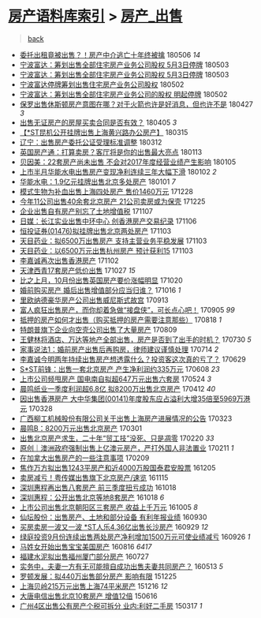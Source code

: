 [房产语料库索引](../../README.md)  > [房产_出售](房产_出售.md)
====
> [back](../README.md)

- [委托出租竟被出售？！房产中介逃亡十年终被擒](http://jkwz.applinzi.com/ittc/7100012904462156807.html#%E5%A7%94%E6%89%98%E5%87%BA%E7%A7%9F%E7%AB%9F%E8%A2%AB%E5%87%BA%E5%94%AE%EF%BC%9F%EF%BC%81%E6%88%BF%E4%BA%A7%E4%B8%AD%E4%BB%8B%E9%80%83%E4%BA%A1%E5%8D%81%E5%B9%B4%E7%BB%88%E8%A2%AB%E6%93%92) 180506 *14* 
- [宁波富达：筹划出售全部住宅房产业务公司股权 5月3日停牌](http://jkwz.applinzi.com/ittc/7098806541497140235.html#%E5%AE%81%E6%B3%A2%E5%AF%8C%E8%BE%BE%EF%BC%9A%E7%AD%B9%E5%88%92%E5%87%BA%E5%94%AE%E5%85%A8%E9%83%A8%E4%BD%8F%E5%AE%85%E6%88%BF%E4%BA%A7%E4%B8%9A%E5%8A%A1%E5%85%AC%E5%8F%B8%E8%82%A1%E6%9D%83+5%E6%9C%883%E6%97%A5%E5%81%9C%E7%89%8C) 180503  
- [宁波富达：筹划出售全部住宅房产业务公司股权 5月3日停牌](http://jkwz.applinzi.com/ittc/7098805825936294918.html#%E5%AE%81%E6%B3%A2%E5%AF%8C%E8%BE%BE%EF%BC%9A%E7%AD%B9%E5%88%92%E5%87%BA%E5%94%AE%E5%85%A8%E9%83%A8%E4%BD%8F%E5%AE%85%E6%88%BF%E4%BA%A7%E4%B8%9A%E5%8A%A1%E5%85%AC%E5%8F%B8%E8%82%A1%E6%9D%83+5%E6%9C%883%E6%97%A5%E5%81%9C%E7%89%8C) 180503  
- [宁波富达停牌筹划出售住宅房产业务公司股权](http://jkwz.applinzi.com/ittc/7098623235086353425.html#%E5%AE%81%E6%B3%A2%E5%AF%8C%E8%BE%BE%E5%81%9C%E7%89%8C%E7%AD%B9%E5%88%92%E5%87%BA%E5%94%AE%E4%BD%8F%E5%AE%85%E6%88%BF%E4%BA%A7%E4%B8%9A%E5%8A%A1%E5%85%AC%E5%8F%B8%E8%82%A1%E6%9D%83) 180502  
- [宁波富达：筹划出售全部住宅房产业务公司的股权 明起停牌](http://jkwz.applinzi.com/ittc/7098613720869766151.html#%E5%AE%81%E6%B3%A2%E5%AF%8C%E8%BE%BE%EF%BC%9A%E7%AD%B9%E5%88%92%E5%87%BA%E5%94%AE%E5%85%A8%E9%83%A8%E4%BD%8F%E5%AE%85%E6%88%BF%E4%BA%A7%E4%B8%9A%E5%8A%A1%E5%85%AC%E5%8F%B8%E7%9A%84%E8%82%A1%E6%9D%83+%E6%98%8E%E8%B5%B7%E5%81%9C%E7%89%8C) 180502  
- [保罗出售休斯顿房产意图在哪？对于火箭也许是好消息，但也许不是](http://jkwz.applinzi.com/ittc/7096725723584922635.html#%E4%BF%9D%E7%BD%97%E5%87%BA%E5%94%AE%E4%BC%91%E6%96%AF%E9%A1%BF%E6%88%BF%E4%BA%A7%E6%84%8F%E5%9B%BE%E5%9C%A8%E5%93%AA%EF%BC%9F%E5%AF%B9%E4%BA%8E%E7%81%AB%E7%AE%AD%E4%B9%9F%E8%AE%B8%E6%98%AF%E5%A5%BD%E6%B6%88%E6%81%AF%EF%BC%8C%E4%BD%86%E4%B9%9F%E8%AE%B8%E4%B8%8D%E6%98%AF) 180427 *3* 
- [出售无证房产的房屋买卖合同是否有效？](http://jkwz.applinzi.com/ittc/7088285019640693777.html#%E5%87%BA%E5%94%AE%E6%97%A0%E8%AF%81%E6%88%BF%E4%BA%A7%E7%9A%84%E6%88%BF%E5%B1%8B%E4%B9%B0%E5%8D%96%E5%90%88%E5%90%8C%E6%98%AF%E5%90%A6%E6%9C%89%E6%95%88%EF%BC%9F) 180405 *3* 
- [【*ST昆机公开挂牌出售上海黄兴路办公房产】](http://jkwz.applinzi.com/ittc/7080773299921748999.html#%E3%80%90%2AST%E6%98%86%E6%9C%BA%E5%85%AC%E5%BC%80%E6%8C%82%E7%89%8C%E5%87%BA%E5%94%AE%E4%B8%8A%E6%B5%B7%E9%BB%84%E5%85%B4%E8%B7%AF%E5%8A%9E%E5%85%AC%E6%88%BF%E4%BA%A7%E3%80%91) 180315  
- [辽宁：出售房产委托公证受理标准调整](http://jkwz.applinzi.com/ittc/7079719826383963146.html#%E8%BE%BD%E5%AE%81%EF%BC%9A%E5%87%BA%E5%94%AE%E6%88%BF%E4%BA%A7%E5%A7%94%E6%89%98%E5%85%AC%E8%AF%81%E5%8F%97%E7%90%86%E6%A0%87%E5%87%86%E8%B0%83%E6%95%B4) 180312  
- [英国房产通：打算卖房？客厅将是你的出售最大亮点](http://jkwz.applinzi.com/ittc/7058127887645803536.html#%E8%8B%B1%E5%9B%BD%E6%88%BF%E4%BA%A7%E9%80%9A%EF%BC%9A%E6%89%93%E7%AE%97%E5%8D%96%E6%88%BF%EF%BC%9F%E5%AE%A2%E5%8E%85%E5%B0%86%E6%98%AF%E4%BD%A0%E7%9A%84%E5%87%BA%E5%94%AE%E6%9C%80%E5%A4%A7%E4%BA%AE%E7%82%B9) 180113  
- [贝因美：22套房产尚未出售 不会对2017年度经营业绩产生影响](http://jkwz.applinzi.com/ittc/7055218023042909190.html#%E8%B4%9D%E5%9B%A0%E7%BE%8E%EF%BC%9A22%E5%A5%97%E6%88%BF%E4%BA%A7%E5%B0%9A%E6%9C%AA%E5%87%BA%E5%94%AE+%E4%B8%8D%E4%BC%9A%E5%AF%B92017%E5%B9%B4%E5%BA%A6%E7%BB%8F%E8%90%A5%E4%B8%9A%E7%BB%A9%E4%BA%A7%E7%94%9F%E5%BD%B1%E5%93%8D) 180105  
- [上市半月华能水电出售房产变现净利连续三年大幅下滑](http://jkwz.applinzi.com/ittc/7054037134934017030.html#%E4%B8%8A%E5%B8%82%E5%8D%8A%E6%9C%88%E5%8D%8E%E8%83%BD%E6%B0%B4%E7%94%B5%E5%87%BA%E5%94%AE%E6%88%BF%E4%BA%A7%E5%8F%98%E7%8E%B0%E5%87%80%E5%88%A9%E8%BF%9E%E7%BB%AD%E4%B8%89%E5%B9%B4%E5%A4%A7%E5%B9%85%E4%B8%8B%E6%BB%91) 180102 *2* 
- [华能水电：1.9亿元挂牌出售北京多处房产](http://jkwz.applinzi.com/ittc/7053621604427236363.html#%E5%8D%8E%E8%83%BD%E6%B0%B4%E7%94%B5%EF%BC%9A1.9%E4%BA%BF%E5%85%83%E6%8C%82%E7%89%8C%E5%87%BA%E5%94%AE%E5%8C%97%E4%BA%AC%E5%A4%9A%E5%A4%84%E6%88%BF%E4%BA%A7) 180101 *7* 
- [模式生物为补血出售上海四处房产 售价1460万元](http://jkwz.applinzi.com/ittc/7052196411385316368.html#%E6%A8%A1%E5%BC%8F%E7%94%9F%E7%89%A9%E4%B8%BA%E8%A1%A5%E8%A1%80%E5%87%BA%E5%94%AE%E4%B8%8A%E6%B5%B7%E5%9B%9B%E5%A4%84%E6%88%BF%E4%BA%A7+%E5%94%AE%E4%BB%B71460%E4%B8%87%E5%85%83) 171228  
- [今年11公司出售40余套北京房产 21公司卖房或为保壳](http://jkwz.applinzi.com/ittc/7050940171485185040.html#%E4%BB%8A%E5%B9%B411%E5%85%AC%E5%8F%B8%E5%87%BA%E5%94%AE40%E4%BD%99%E5%A5%97%E5%8C%97%E4%BA%AC%E6%88%BF%E4%BA%A7+21%E5%85%AC%E5%8F%B8%E5%8D%96%E6%88%BF%E6%88%96%E4%B8%BA%E4%BF%9D%E5%A3%B3) 171225  
- [企业出售自有房产别忘了土地增值税](http://jkwz.applinzi.com/ittc/7033007071425987600.html#%E4%BC%81%E4%B8%9A%E5%87%BA%E5%94%AE%E8%87%AA%E6%9C%89%E6%88%BF%E4%BA%A7%E5%88%AB%E5%BF%98%E4%BA%86%E5%9C%9F%E5%9C%B0%E5%A2%9E%E5%80%BC%E7%A8%8E) 171107  
- [日媒：长江实业出售中环中心 创香港房产交易纪录](http://jkwz.applinzi.com/ittc/7032840708057203729.html#%E6%97%A5%E5%AA%92%EF%BC%9A%E9%95%BF%E6%B1%9F%E5%AE%9E%E4%B8%9A%E5%87%BA%E5%94%AE%E4%B8%AD%E7%8E%AF%E4%B8%AD%E5%BF%83+%E5%88%9B%E9%A6%99%E6%B8%AF%E6%88%BF%E4%BA%A7%E4%BA%A4%E6%98%93%E7%BA%AA%E5%BD%95) 171106  
- [恒投证券(01476)拟挂牌出售北京两处房产](http://jkwz.applinzi.com/ittc/7031823698678514705.html#%E6%81%92%E6%8A%95%E8%AF%81%E5%88%B8%2801476%29%E6%8B%9F%E6%8C%82%E7%89%8C%E5%87%BA%E5%94%AE%E5%8C%97%E4%BA%AC%E4%B8%A4%E5%A4%84%E6%88%BF%E4%BA%A7) 171103  
- [天目药业：拟6500万出售房产 支持主营业务平稳发展](http://jkwz.applinzi.com/ittc/7031755386821018640.html#%E5%A4%A9%E7%9B%AE%E8%8D%AF%E4%B8%9A%EF%BC%9A%E6%8B%9F6500%E4%B8%87%E5%87%BA%E5%94%AE%E6%88%BF%E4%BA%A7+%E6%94%AF%E6%8C%81%E4%B8%BB%E8%90%A5%E4%B8%9A%E5%8A%A1%E5%B9%B3%E7%A8%B3%E5%8F%91%E5%B1%95) 171103  
- [天目药业：以6500万元出售杭州房产 预计获利15](http://jkwz.applinzi.com/ittc/7031633523251872784.html#%E5%A4%A9%E7%9B%AE%E8%8D%AF%E4%B8%9A%EF%BC%9A%E4%BB%A56500%E4%B8%87%E5%85%83%E5%87%BA%E5%94%AE%E6%9D%AD%E5%B7%9E%E6%88%BF%E4%BA%A7+%E9%A2%84%E8%AE%A1%E8%8E%B7%E5%88%A915) 171103  
- [李嘉诚再次出售香港房产](http://jkwz.applinzi.com/ittc/7031266760261633041.html#%E6%9D%8E%E5%98%89%E8%AF%9A%E5%86%8D%E6%AC%A1%E5%87%BA%E5%94%AE%E9%A6%99%E6%B8%AF%E6%88%BF%E4%BA%A7) 171102  
- [天津西青17套房产低价出售](http://jkwz.applinzi.com/ittc/7029060203734107152.html#%E5%A4%A9%E6%B4%A5%E8%A5%BF%E9%9D%9217%E5%A5%97%E6%88%BF%E4%BA%A7%E4%BD%8E%E4%BB%B7%E5%87%BA%E5%94%AE) 171027 *15* 
- [比之上月，10月份出售英国房产要价涨幅明显](http://jkwz.applinzi.com/ittc/7026473279404114961.html#%E6%AF%94%E4%B9%8B%E4%B8%8A%E6%9C%88%EF%BC%8C10%E6%9C%88%E4%BB%BD%E5%87%BA%E5%94%AE%E8%8B%B1%E5%9B%BD%E6%88%BF%E4%BA%A7%E8%A6%81%E4%BB%B7%E6%B6%A8%E5%B9%85%E6%98%8E%E6%98%BE) 171020  
- [婚前购买房产 婚后出售增值部分应当归谁？](http://jkwz.applinzi.com/ittc/7025046486361048081.html#%E5%A9%9A%E5%89%8D%E8%B4%AD%E4%B9%B0%E6%88%BF%E4%BA%A7+%E5%A9%9A%E5%90%8E%E5%87%BA%E5%94%AE%E5%A2%9E%E5%80%BC%E9%83%A8%E5%88%86%E5%BA%94%E5%BD%93%E5%BD%92%E8%B0%81%EF%BC%9F) 171016 *1* 
- [里欧纳德豪华房产公司出售威尼斯式故宫](http://jkwz.applinzi.com/ittc/7012728747529339920.html#%E9%87%8C%E6%AC%A7%E7%BA%B3%E5%BE%B7%E8%B1%AA%E5%8D%8E%E6%88%BF%E4%BA%A7%E5%85%AC%E5%8F%B8%E5%87%BA%E5%94%AE%E5%A8%81%E5%B0%BC%E6%96%AF%E5%BC%8F%E6%95%85%E5%AE%AB) 170913  
- [富人疯狂出售房产，而你却着急做“接盘侠”，可长点心吧！](http://jkwz.applinzi.com/ittc/7009862548302857232.html#%E5%AF%8C%E4%BA%BA%E7%96%AF%E7%8B%82%E5%87%BA%E5%94%AE%E6%88%BF%E4%BA%A7%EF%BC%8C%E8%80%8C%E4%BD%A0%E5%8D%B4%E7%9D%80%E6%80%A5%E5%81%9A%E2%80%9C%E6%8E%A5%E7%9B%98%E4%BE%A0%E2%80%9D%EF%BC%8C%E5%8F%AF%E9%95%BF%E7%82%B9%E5%BF%83%E5%90%A7%EF%BC%81) 170905 *99* 
- [抵押的房产如何才出售（购买抵押的房产需要注意那些）](http://jkwz.applinzi.com/ittc/7003176888846255121.html#%E6%8A%B5%E6%8A%BC%E7%9A%84%E6%88%BF%E4%BA%A7%E5%A6%82%E4%BD%95%E6%89%8D%E5%87%BA%E5%94%AE%EF%BC%88%E8%B4%AD%E4%B9%B0%E6%8A%B5%E6%8A%BC%E7%9A%84%E6%88%BF%E4%BA%A7%E9%9C%80%E8%A6%81%E6%B3%A8%E6%84%8F%E9%82%A3%E4%BA%9B%EF%BC%89) 170818 *1* 
- [特朗普旗下企业向空壳公司出售了大量房产](http://jkwz.applinzi.com/ittc/6999585202517836816.html#%E7%89%B9%E6%9C%97%E6%99%AE%E6%97%97%E4%B8%8B%E4%BC%81%E4%B8%9A%E5%90%91%E7%A9%BA%E5%A3%B3%E5%85%AC%E5%8F%B8%E5%87%BA%E5%94%AE%E4%BA%86%E5%A4%A7%E9%87%8F%E6%88%BF%E4%BA%A7) 170809  
- [王健林将酒店、万达等地产全部出售，房产是否到了出手的时机？](http://jkwz.applinzi.com/ittc/6996054404279845904.html#%E7%8E%8B%E5%81%A5%E6%9E%97%E5%B0%86%E9%85%92%E5%BA%97%E3%80%81%E4%B8%87%E8%BE%BE%E7%AD%89%E5%9C%B0%E4%BA%A7%E5%85%A8%E9%83%A8%E5%87%BA%E5%94%AE%EF%BC%8C%E6%88%BF%E4%BA%A7%E6%98%AF%E5%90%A6%E5%88%B0%E4%BA%86%E5%87%BA%E6%89%8B%E7%9A%84%E6%97%B6%E6%9C%BA%EF%BC%9F) 170730 *5* 
- [家事说法1：婚前房产出售后再购房，律师建议谨慎处理](http://jkwz.applinzi.com/ittc/6989827386223625233.html#%E5%AE%B6%E4%BA%8B%E8%AF%B4%E6%B3%951%EF%BC%9A%E5%A9%9A%E5%89%8D%E6%88%BF%E4%BA%A7%E5%87%BA%E5%94%AE%E5%90%8E%E5%86%8D%E8%B4%AD%E6%88%BF%EF%BC%8C%E5%BE%8B%E5%B8%88%E5%BB%BA%E8%AE%AE%E8%B0%A8%E6%85%8E%E5%A4%84%E7%90%86) 170714 *2* 
- [李嘉诚今明两年持续出售房产想透露什么？投资客这次真的亏了？](http://jkwz.applinzi.com/ittc/6984658111267603461.html#%E6%9D%8E%E5%98%89%E8%AF%9A%E4%BB%8A%E6%98%8E%E4%B8%A4%E5%B9%B4%E6%8C%81%E7%BB%AD%E5%87%BA%E5%94%AE%E6%88%BF%E4%BA%A7%E6%83%B3%E9%80%8F%E9%9C%B2%E4%BB%80%E4%B9%88%EF%BC%9F%E6%8A%95%E8%B5%84%E5%AE%A2%E8%BF%99%E6%AC%A1%E7%9C%9F%E7%9A%84%E4%BA%8F%E4%BA%86%EF%BC%9F) 170629  
- [S*ST前锋：出售一套北京房产 产生净利润约335万元](http://jkwz.applinzi.com/ittc/6976844639720965124.html#S%2AST%E5%89%8D%E9%94%8B%EF%BC%9A%E5%87%BA%E5%94%AE%E4%B8%80%E5%A5%97%E5%8C%97%E4%BA%AC%E6%88%BF%E4%BA%A7+%E4%BA%A7%E7%94%9F%E5%87%80%E5%88%A9%E6%B6%A6%E7%BA%A6335%E4%B8%87%E5%85%83) 170608 *23* 
- [上市公司频甩房产 国电南自拟超647万元出售六套房](http://jkwz.applinzi.com/ittc/6971042421491106820.html#%E4%B8%8A%E5%B8%82%E5%85%AC%E5%8F%B8%E9%A2%91%E7%94%A9%E6%88%BF%E4%BA%A7+%E5%9B%BD%E7%94%B5%E5%8D%97%E8%87%AA%E6%8B%9F%E8%B6%85647%E4%B8%87%E5%85%83%E5%87%BA%E5%94%AE%E5%85%AD%E5%A5%97%E6%88%BF) 170524 *3* 
- [晨鸣纸业一季度利润超6.8亿 拟8200万出售北京房产](http://jkwz.applinzi.com/ittc/6955605429714420741.html#%E6%99%A8%E9%B8%A3%E7%BA%B8%E4%B8%9A%E4%B8%80%E5%AD%A3%E5%BA%A6%E5%88%A9%E6%B6%A6%E8%B6%856.8%E4%BA%BF+%E6%8B%9F8200%E4%B8%87%E5%87%BA%E5%94%AE%E5%8C%97%E4%BA%AC%E6%88%BF%E4%BA%A7) 170412 *40* 
- [因出售香港房产 大中华集团(00141)年度股东应占溢利大增35倍至5969万港元](http://jkwz.applinzi.com/ittc/6950214647369171972.html#%E5%9B%A0%E5%87%BA%E5%94%AE%E9%A6%99%E6%B8%AF%E6%88%BF%E4%BA%A7+%E5%A4%A7%E4%B8%AD%E5%8D%8E%E9%9B%86%E5%9B%A2%2800141%29%E5%B9%B4%E5%BA%A6%E8%82%A1%E4%B8%9C%E5%BA%94%E5%8D%A0%E6%BA%A2%E5%88%A9%E5%A4%A7%E5%A2%9E35%E5%80%8D%E8%87%B35969%E4%B8%87%E6%B8%AF%E5%85%83) 170328  
- [广西柳工机械股份有限公司关于出售上海房产进展情况的公告](http://jkwz.applinzi.com/ittc/6948036246910813188.html#%E5%B9%BF%E8%A5%BF%E6%9F%B3%E5%B7%A5%E6%9C%BA%E6%A2%B0%E8%82%A1%E4%BB%BD%E6%9C%89%E9%99%90%E5%85%AC%E5%8F%B8%E5%85%B3%E4%BA%8E%E5%87%BA%E5%94%AE%E4%B8%8A%E6%B5%B7%E6%88%BF%E4%BA%A7%E8%BF%9B%E5%B1%95%E6%83%85%E5%86%B5%E7%9A%84%E5%85%AC%E5%91%8A) 170323  
- [晨鸣B：8200万元出售北京房产](http://jkwz.applinzi.com/ittc/6939981458532992004.html#%E6%99%A8%E9%B8%A3B%EF%BC%9A8200%E4%B8%87%E5%85%83%E5%87%BA%E5%94%AE%E5%8C%97%E4%BA%AC%E6%88%BF%E4%BA%A7) 170301  
- [出售北京房产求生，二十年“贸工技”没死、只是凋零](http://jkwz.applinzi.com/ittc/6936750036204651524.html#%E5%87%BA%E5%94%AE%E5%8C%97%E4%BA%AC%E6%88%BF%E4%BA%A7%E6%B1%82%E7%94%9F%EF%BC%8C%E4%BA%8C%E5%8D%81%E5%B9%B4%E2%80%9C%E8%B4%B8%E5%B7%A5%E6%8A%80%E2%80%9D%E6%B2%A1%E6%AD%BB%E3%80%81%E5%8F%AA%E6%98%AF%E5%87%8B%E9%9B%B6) 170220 *33* 
- [原创｜澳洲政府强制出售上亿澳元房产，严打外国人非法置业](http://jkwz.applinzi.com/ittc/6932588885505999877.html#%E5%8E%9F%E5%88%9B%EF%BD%9C%E6%BE%B3%E6%B4%B2%E6%94%BF%E5%BA%9C%E5%BC%BA%E5%88%B6%E5%87%BA%E5%94%AE%E4%B8%8A%E4%BA%BF%E6%BE%B3%E5%85%83%E6%88%BF%E4%BA%A7%EF%BC%8C%E4%B8%A5%E6%89%93%E5%A4%96%E5%9B%BD%E4%BA%BA%E9%9D%9E%E6%B3%95%E7%BD%AE%E4%B8%9A) 170211 *1* 
- [在加拿大出售房产的一些注意事项](http://jkwz.applinzi.com/ittc/6932657366591079429.html#%E5%9C%A8%E5%8A%A0%E6%8B%BF%E5%A4%A7%E5%87%BA%E5%94%AE%E6%88%BF%E4%BA%A7%E7%9A%84%E4%B8%80%E4%BA%9B%E6%B3%A8%E6%84%8F%E4%BA%8B%E9%A1%B9) 170209  
- [焦作万方拟出售1243平房产和近4000万股国泰君安股票](http://jkwz.applinzi.com/ittc/6908206755774727173.html#%E7%84%A6%E4%BD%9C%E4%B8%87%E6%96%B9%E6%8B%9F%E5%87%BA%E5%94%AE1243%E5%B9%B3%E6%88%BF%E4%BA%A7%E5%92%8C%E8%BF%914000%E4%B8%87%E8%82%A1%E5%9B%BD%E6%B3%B0%E5%90%9B%E5%AE%89%E8%82%A1%E7%A5%A8) 161205  
- [卖房减亏！粤传媒出售旗下北京房产/速览](http://jkwz.applinzi.com/ittc/6900859155539035141.html#%E5%8D%96%E6%88%BF%E5%87%8F%E4%BA%8F%EF%BC%81%E7%B2%A4%E4%BC%A0%E5%AA%92%E5%87%BA%E5%94%AE%E6%97%97%E4%B8%8B%E5%8C%97%E4%BA%AC%E6%88%BF%E4%BA%A7%2F%E9%80%9F%E8%A7%88) 161115  
- [深圳惠程再出售八套房产 前三季度扭亏成功](http://jkwz.applinzi.com/ittc/6890386510930510852.html#%E6%B7%B1%E5%9C%B3%E6%83%A0%E7%A8%8B%E5%86%8D%E5%87%BA%E5%94%AE%E5%85%AB%E5%A5%97%E6%88%BF%E4%BA%A7+%E5%89%8D%E4%B8%89%E5%AD%A3%E5%BA%A6%E6%89%AD%E4%BA%8F%E6%88%90%E5%8A%9F) 161018  
- [深圳惠程：公开出售北京等地8套房产](http://jkwz.applinzi.com/ittc/6890197746044109829.html#%E6%B7%B1%E5%9C%B3%E6%83%A0%E7%A8%8B%EF%BC%9A%E5%85%AC%E5%BC%80%E5%87%BA%E5%94%AE%E5%8C%97%E4%BA%AC%E7%AD%89%E5%9C%B08%E5%A5%97%E6%88%BF%E4%BA%A7) 161018 *6* 
- [上市公司出售北京朝阳区三套房产 收益上千万元](http://jkwz.applinzi.com/ittc/6885449619466617861.html#%E4%B8%8A%E5%B8%82%E5%85%AC%E5%8F%B8%E5%87%BA%E5%94%AE%E5%8C%97%E4%BA%AC%E6%9C%9D%E9%98%B3%E5%8C%BA%E4%B8%89%E5%A5%97%E6%88%BF%E4%BA%A7+%E6%94%B6%E7%9B%8A%E4%B8%8A%E5%8D%83%E4%B8%87%E5%85%83) 161005 *8* 
- [仙坛股份：出售房产、土地和部分设备 有利年报业绩](http://jkwz.applinzi.com/ittc/6883766333929423876.html#%E4%BB%99%E5%9D%9B%E8%82%A1%E4%BB%BD%EF%BC%9A%E5%87%BA%E5%94%AE%E6%88%BF%E4%BA%A7%E3%80%81%E5%9C%9F%E5%9C%B0%E5%92%8C%E9%83%A8%E5%88%86%E8%AE%BE%E5%A4%87+%E6%9C%89%E5%88%A9%E5%B9%B4%E6%8A%A5%E4%B8%9A%E7%BB%A9) 160930  
- [买房卖房一波又一波 *ST人乐4.36亿出售长沙房产](http://jkwz.applinzi.com/ittc/6883386580219200517.html#%E4%B9%B0%E6%88%BF%E5%8D%96%E6%88%BF%E4%B8%80%E6%B3%A2%E5%8F%88%E4%B8%80%E6%B3%A2+%2AST%E4%BA%BA%E4%B9%904.36%E4%BA%BF%E5%87%BA%E5%94%AE%E9%95%BF%E6%B2%99%E6%88%BF%E4%BA%A7) 160929 *12* 
- [绿庭投资9月份连续出售两处房产净利增加1500万元可使业绩减亏](http://jkwz.applinzi.com/ittc/6881992219220771845.html#%E7%BB%BF%E5%BA%AD%E6%8A%95%E8%B5%849%E6%9C%88%E4%BB%BD%E8%BF%9E%E7%BB%AD%E5%87%BA%E5%94%AE%E4%B8%A4%E5%A4%84%E6%88%BF%E4%BA%A7%E5%87%80%E5%88%A9%E5%A2%9E%E5%8A%A01500%E4%B8%87%E5%85%83%E5%8F%AF%E4%BD%BF%E4%B8%9A%E7%BB%A9%E5%87%8F%E4%BA%8F) 160926 *1* 
- [马姓女开始出售宝宝美国房产](http://jkwz.applinzi.com/ittc/6866987811785409541.html#%E9%A9%AC%E5%A7%93%E5%A5%B3%E5%BC%80%E5%A7%8B%E5%87%BA%E5%94%AE%E5%AE%9D%E5%AE%9D%E7%BE%8E%E5%9B%BD%E6%88%BF%E4%BA%A7) 160816 *6417* 
- [福建水泥拟出售福州厦门部分房产](http://jkwz.applinzi.com/ittc/6859600777345238020.html#%E7%A6%8F%E5%BB%BA%E6%B0%B4%E6%B3%A5%E6%8B%9F%E5%87%BA%E5%94%AE%E7%A6%8F%E5%B7%9E%E5%8E%A6%E9%97%A8%E9%83%A8%E5%88%86%E6%88%BF%E4%BA%A7) 160727  
- [实务中，夫妻一方有无可能擅自成功出售夫妻共同房产？](http://jkwz.applinzi.com/ittc/6831637738331571205.html#%E5%AE%9E%E5%8A%A1%E4%B8%AD%EF%BC%8C%E5%A4%AB%E5%A6%BB%E4%B8%80%E6%96%B9%E6%9C%89%E6%97%A0%E5%8F%AF%E8%83%BD%E6%93%85%E8%87%AA%E6%88%90%E5%8A%9F%E5%87%BA%E5%94%AE%E5%A4%AB%E5%A6%BB%E5%85%B1%E5%90%8C%E6%88%BF%E4%BA%A7%EF%BC%9F) 160513 *5* 
- [罗顿发展：拟440万出售部分房产 影响有限](http://jkwz.applinzi.com/ittc/6779831343995421700.html#%E7%BD%97%E9%A1%BF%E5%8F%91%E5%B1%95%EF%BC%9A%E6%8B%9F440%E4%B8%87%E5%87%BA%E5%94%AE%E9%83%A8%E5%88%86%E6%88%BF%E4%BA%A7+%E5%BD%B1%E5%93%8D%E6%9C%89%E9%99%90) 151225  
- [上海贝岭215万元出售上海74平米房产](http://jkwz.applinzi.com/ittc/6776455510173942788.html#%E4%B8%8A%E6%B5%B7%E8%B4%9D%E5%B2%AD215%E4%B8%87%E5%85%83%E5%87%BA%E5%94%AE%E4%B8%8A%E6%B5%B774%E5%B9%B3%E7%B1%B3%E6%88%BF%E4%BA%A7) 151216 *12* 
- [大唐电信出售北京10套房产 增值12倍](http://jkwz.applinzi.com/ittc/547650611423127552.html#%E5%A4%A7%E5%94%90%E7%94%B5%E4%BF%A1%E5%87%BA%E5%94%AE%E5%8C%97%E4%BA%AC10%E5%A5%97%E6%88%BF%E4%BA%A7+%E5%A2%9E%E5%80%BC12%E5%80%8D) 150616  
- [广州4区出售公有房产个税可拆分 业内:利好二手房](http://jkwz.applinzi.com/ittc/547650611393277261.html#%E5%B9%BF%E5%B7%9E4%E5%8C%BA%E5%87%BA%E5%94%AE%E5%85%AC%E6%9C%89%E6%88%BF%E4%BA%A7%E4%B8%AA%E7%A8%8E%E5%8F%AF%E6%8B%86%E5%88%86+%E4%B8%9A%E5%86%85%3A%E5%88%A9%E5%A5%BD%E4%BA%8C%E6%89%8B%E6%88%BF) 150317 *1* 
